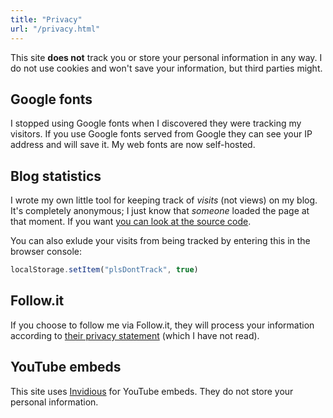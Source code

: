 ```yaml
---
title: "Privacy"
url: "/privacy.html"
---
```


This site **does not** track you or store your personal information in any way. I do not use cookies and won't save your information, but third parties might.

## Google fonts

I stopped using Google fonts when I discovered they were tracking my visitors. If you use Google fonts served from Google they can see your IP address and will save it. My web fonts are now self-hosted.

## Blog statistics

I wrote my own little tool for keeping track of _visits_ (not views) on my blog. It's completely anonymous; I just know that _someone_ loaded the page at that moment. If you want [you can look at the source code](https://github.com/RobinBoers/api.geheimesite.nl/tree/master/views).

You can also exlude your visits from being tracked by entering this in the browser console:

```javascript
localStorage.setItem("plsDontTrack", true)
```

## Follow.it

If you choose to follow me via Follow.it, they will process your information according to [their privacy statement](https://follow.it/info/privacy) (which I have not read).

## YouTube embeds

This site uses [Invidious](https://invidious.io) for YouTube embeds. They do not store your personal information.
